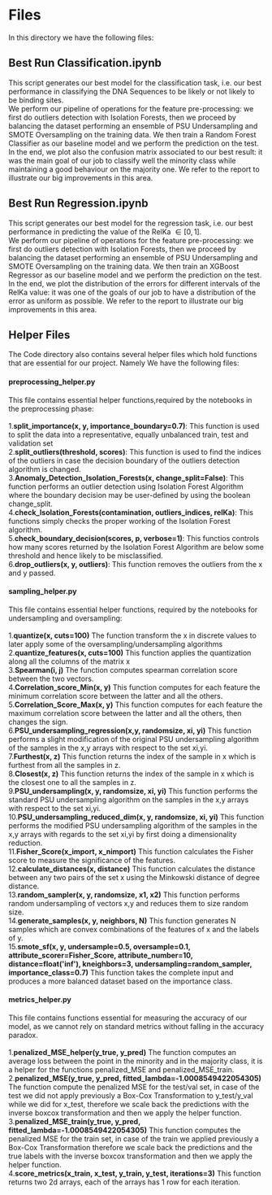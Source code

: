 # Files
In this directory we have the following files:

## Best Run Classification.ipynb
This script generates our best model for the classification task, i.e. our best performance in classifying the DNA Sequences to be likely or not likely to be binding sites. <br>
We perform our pipeline of operations for the feature pre-processing: we first do outliers detection with Isolation Forests, then we proceed by balancing the dataset performing an ensemble of PSU Undersampling and SMOTE Oversampling on the training data. We then train a Random Forest Classifier as our baseline model and we perform the prediction on the test. In the end, we plot also the confusion matrix associated to our best result: it was the main goal of our job to classify well the minority class while maintaining a good behaviour on the majority one. We refer to the report to illustrate our big improvements in this area.

## Best Run Regression.ipynb
This script generates our best model for the regression task, i.e. our best performance in predicting the value of the RelKa $\in [0,1]$.<br>
We perform our pipeline of operations for the feature pre-processing: we first do outliers detection with Isolation Forests, then we proceed by balancing the dataset performing an ensemble of PSU Undersampling and SMOTE Oversampling on the training data. We then train an XGBoost Regressor as our baseline model and we perform the prediction on the test. 
In the end, we plot the distribution of the errors for different intervals of the RelKa value: it was one of the goals of our job to have a distribution of the error as uniform as possible. We refer to the report to illustrate our big improvements in this area.

## Helper Files
The Code directory also contains several helper files which hold functions that are essential for our project. Namely We have the following files:

#### preprocessing_helper.py
This file contains essential helper functions,required by the notebooks in the preprocessing phase:<br><br>
1.**split_importance(x, y, importance_boundary=0.7)**: This function is used to split the data into a representative, equally unbalanced train, test and validation set<br>
2.**split_outliers(threshold, scores)**: This function is used to find the indices of the outliers in case the decision boundary of the outliers detection algorithm is changed. <br>
3.**Anomaly_Detection_Isolation_Forests(x, change_split=False)**: This function performs an outlier detection using Isolation Forest Algorithm where the boundary decision may be user-defined by using the boolean change_split. <br>
4.**check_Isolation_Forests(contamination, outliers_indices, relKa)**: This functions simply checks the proper working of the Isolation Forest algorithm. <br>
5.**check_boundary_decision(scores, p, verbose=1)**: This functios controls how many scores returned by the Isolation Forest Algorithm are below some threshold and hence likely to be misclassified. <br>
6.**drop_outliers(x, y, outliers)**: This function removes the outliers from the x and y passed. <br>


#### sampling_helper.py
This file contains essential helper functions, required by the notebooks for undersampling and oversampling:<br><br>
1.**quantize(x, cuts=100)** The function transform the x in discrete values to later apply some of the oversampling/undersampling algorithms<br>
2.**quantize_features(x, cuts=100)** This function applies the quantization along all the columns of the matrix x<br>
3.**Spearman(i, j)** The function computes spearman correlation score between the two vectors.<br>
4.**Correlation_score_Min(x, y)** This function computes for each feature the minimum correlation score between the latter and all the others. <br>
5.**Correlation_Score_Max(x, y)** This function computes for each feature the maximum correlation score between the latter and all the others, then changes the sign.<br>
6.**PSU_undersampling_regression(x,y, randomsize, xi, yi)** This function performs a slight modification of the original PSU undersampling algorithm of the samples in the x,y arrays with respect to the set xi,yi. <br>
7.**Furthest(x, z)** This function returns the index of the sample in x which is furthest from all the samples in z. <br>
8.**Closest(x, z)** This function returns the index of the sample in x which is the closest one to all the samples in z. <br>
9.**PSU_undersampling(x, y, randomsize, xi, yi)** This function performs the standard PSU undersampling algorithm on the samples in the x,y arrays
    with respect to the set xi,yi. <br>
10.**PSU_undersampling_reduced_dim(x, y, randomsize, xi, yi)** This function performs the modified PSU undersampling algorithm of the samples in the x,y arrays with regards to
     the set xi,yi by first doing a dimensionality reduction. <br>
11.**Fisher_Score(x_import, x_nimport)** This function calculates the Fisher score to measure the significance of the features.<br>
12.**calculate_distances(x, distance)** This function calculates the distance between any two pairs of the set x using the Minkowski distance of degree distance. <br>
13.**random_sampler(x, y, randomsize, x1, x2)** This function performs random undersampling of vectors x,y and reduces them to
    size random size. <br>
14.**generate_samples(x, y, neighbors, N)** This function generates N samples which are convex combinations of the features of x and the labels of y. <br>
15.**smote_sf(x, y, undersample=0.5, oversample=0.1, attribute_scorer=Fisher_Score,
             attribute_number=10, distance=float('inf'), kneighbors=3,
             undersampling=random_sampler, importance_class=0.7)** This function takes the complete input and produces a more balanced dataset based on the importance class. <br>


#### metrics_helper.py
This file contains functions essential for measuring the accuracy of our model, as we cannot rely on standard metrics without falling in the accuracy paradox. <br><br>
1.**penalized_MSE_helper(y_true, y_pred)** The function computes an average loss between the point in the minority and in the majority class, it is a helper for the functions penalized_MSE and penalized_MSE_train. <br>
2.**penalized_MSE(y_true, y_pred, fitted_lambda=-1.0008549422054305)** The function compute the penalized MSE for the test/val set, in case of the test we did not apply previously a Box-Cox Transformation to y_test/y_val while we did for x_test, therefore we scale back the predictions with the inverse boxcox transformation and then we apply the helper function. <br>
3.**penalized_MSE_train(y_true, y_pred, fitted_lambda=-1.0008549422054305)** This function computes the penalized MSE for the train set, in case of the train we applied      previously a Box-Cox Transformation therefore we scale back the predictions and the true labels with the inverse boxcox transformation and then we apply the helper function. <br>
4.**score_metrics(x_train, x_test, y_train, y_test, iterations=3)** This function returns two 2d arrays, each of the arrays has 1 row for each iteration.<br>

